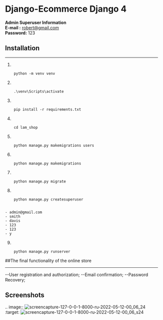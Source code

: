 # Django-Ecommerce Django 4

**Admin Superuser Information**  
**E-mail :** robert@gmail.com  
**Password:** 123

## Installation
---
1)
```
	python -m venv venv 
```

2)
```
	.\venv\Scripts\activate
```

3)
```
	pip install -r requirements.txt
```

4)
```
	cd lam_shop
```
	
5)
```
	python manage.py makemigrations users
```

6)	
```
	python manage.py makemigrations 
```
	
7)
```
	python manage.py migrate
```

8)
```
	python manage.py createsuperuser
```
	
```

- admin@gmail.com
- smith
- davis
- 123
- 123
- y

```

9)
```
	python manage.py runserver
```

##The final functionality of the online store

---

--User registration and authorization;
--Email confirmation;
--Password Recovery;


## Screenshots


.. image:: ![screencapture-127-0-0-1-8000-ru-2022-05-12-00_06_24](https://user-images.githubusercontent.com/77085208/167948817-20617d8f-4735-41c6-b11c-582e8da52550.png)
	:target: ![screencapture-127-0-0-1-8000-ru-2022-05-12-00_06_s24](https://user-images.githubusercontent.com/77085208/167948943-863ef12f-9917-4050-9285-9b07a6334e40.png)

